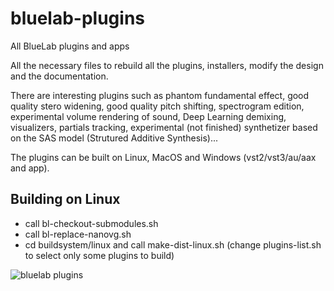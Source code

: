 # bluelab-plugins
All BlueLab plugins and apps

All the necessary files to rebuild all the plugins, installers, modify the design and the documentation.

There are interesting plugins such as phantom fundamental effect, good quality stero widening, good quality pitch shifting, spectrogram edition, experimental volume rendering of sound, Deep Learning demixing, visualizers, partials tracking, experimental (not finished) synthetizer based on the SAS model (Strutured Additive Synthesis)...

The plugins can be built on Linux, MacOS and Windows (vst2/vst3/au/aax and app).

## Building on Linux
- call bl-checkout-submodules.sh
- call bl-replace-nanovg.sh
- cd buildsystem/linux and call make-dist-linux.sh
(change plugins-list.sh to select only some plugins to build)

![bluelab plugins](https://github.com/deadlab-plugins/bluelab-plugins/blob/master/Images/bluelab-plugins.png)